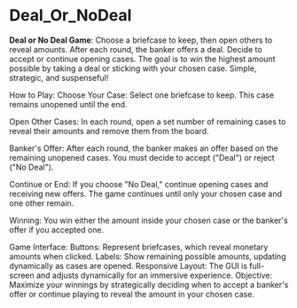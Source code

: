 # Deal_Or_NoDeal
**Deal or No Deal Game**: Choose a briefcase to keep, then open others to reveal amounts. After each round, the banker offers a deal. Decide to accept or continue opening cases. The goal is to win the highest amount possible by taking a deal or sticking with your chosen case. Simple, strategic, and suspenseful!


How to Play:
Choose Your Case: Select one briefcase to keep. This case remains unopened until the end.

Open Other Cases: In each round, open a set number of remaining cases to reveal their amounts and remove them from the board.

Banker's Offer: After each round, the banker makes an offer based on the remaining unopened cases. You must decide to accept ("Deal") or reject ("No Deal").

Continue or End: If you choose "No Deal," continue opening cases and receiving new offers. The game continues until only your chosen case and one other remain.

Winning: You win either the amount inside your chosen case or the banker's offer if you accepted one.

Game Interface:
Buttons: Represent briefcases, which reveal monetary amounts when clicked.
Labels: Show remaining possible amounts, updating dynamically as cases are opened.
Responsive Layout: The GUI is full-screen and adjusts dynamically for an immersive experience.
Objective:
Maximize your winnings by strategically deciding when to accept a banker's offer or continue playing to reveal the amount in your chosen case.
